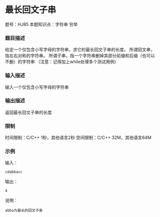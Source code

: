 # 最长回文子串

题号：HJ85
本题知识点：字符串 穷举

### 题目描述

给定一个仅包含小写字母的字符串，求它的最长回文子串的长度。
所谓回文串，指左右对称的字符串。
所谓子串，指一个字符串删掉其部分前缀和后缀（也可以不删）的字符串
（注意：记得加上while处理多个测试用例）

### 输入描述

输入一个仅包含小写字母的字符串

### 输出描述

返回最长回文子串的长度

### 限制

时间限制：C/C++ 1秒，其他语言2秒 
空间限制：C/C++ 32M，其他语言64M

### 示例

输入：
```
cdabbacc
```

输出：
```
4
```

说明：
```
abba为最长的回文子串
```